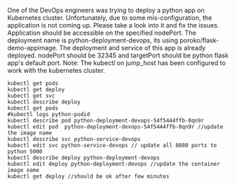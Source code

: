 One of the DevOps engineers was trying to deploy a python app on Kubernetes cluster. Unfortunately, due to some mis-configuration, the application is not coming up. Please take a look into it and fix the issues. Application should be accessible on the specified nodePort.
The deployment name is python-deployment-devops, its using poroko/flask-demo-appimage. The deployment and service of this app is already deployed.
nodePort should be 32345 and targetPort should be python flask app's default port.
Note: The kubectl on jump_host has been configured to work with the kubernetes cluster.

```
kubectl get pods
kubectl get deploy
kubectl get svc
kubectl describe deploy
kubectl get pods
#kubectl logs python-podid
kubectl describe pod python-deployment-devops-54f5444ffb-8qn9r
kubectl edit pod  python-deployment-devops-54f5444ffb-8qn9r //update the image name
kubectl describe svc python-service-devops
kubectl edit svc python-service-devops // update all 8080 ports to python 5000
kubectl describe deploy python-deployment-devops
kubectl edit deploy python-deployment-devops //update the container image name
kubectl get deploy //should be ok after few minutes
```